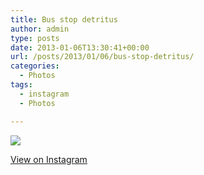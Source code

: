 ```yaml
---
title: Bus stop detritus
author: admin
type: posts
date: 2013-01-06T13:30:41+00:00
url: /posts/2013/01/06/bus-stop-detritus/
categories:
  - Photos
tags:
  - instagram
  - Photos

---
```

![][1]

<p class="view-instagram">
  <a href="http://instagr.am/p/UJMKdLKlsf/">View on Instagram</a>
</p>

 [1]: http://lobban.org/wordpress//HLIC/96e8fb7333f8ad905d80b85c0197403a.jpg